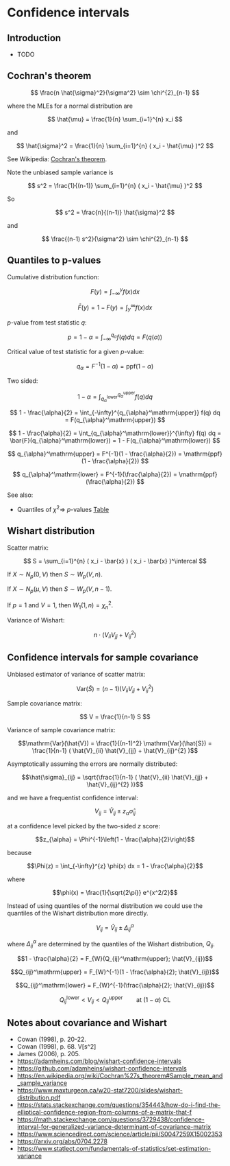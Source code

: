 # Confidence intervals

## Introduction

-   TODO


## Cochran's theorem

$$ \frac{n \hat{\sigma}^2}{\sigma^2} \sim \chi^{2}_{n-1} $$

where the MLEs for a normal distribution are

$$ \hat{\mu} = \frac{1}{n} \sum_{i=1}^{n} x_i $$

and

$$ \hat{\sigma}^2 = \frac{1}{n} \sum_{i=1}^{n} ( x_i - \hat{\mu} )^2  $$

See Wikipedia: [Cochran's theorem](https://en.wikipedia.org/wiki/Cochran%27s_theorem#Estimation_of_variance).

Note the unbiased sample variance is

$$ s^2 = \frac{1}{(n-1)} \sum_{i=1}^{n} ( x_i - \hat{\mu} )^2  $$

So

$$ s^2 = \frac{n}{(n-1)} \hat{\sigma}^2 $$

and

$$ \frac{(n-1) s^2}{\sigma^2} \sim \chi^{2}_{n-1} $$


## Quantiles to p-values

Cumulative distribution function:

$$ F(y) = \int_{-\infty}^{y} f(x) dx $$

$$ \bar{F}(y) = 1 - F(y) = \int_{y}^{\infty} f(x) dx $$

$p$-value from test statistic $q$:

$$ p = 1 - \alpha = \int_{-\infty}^{q_{\alpha}} f(q) dq = F(q(\alpha))$$

Critical value of test statistic for a given $p$-value:

$$ q_{\alpha} = F^{-1}(1 - \alpha) = \mathrm{ppf}(1 - \alpha) $$

Two sided:

$$ 1 - \alpha = \int_{q_{\alpha}^\mathrm{lower}}^{q_{\alpha}^\mathrm{upper}} f(q) dq $$

$$ 1 - \frac{\alpha}{2} = \int_{-\infty}^{q_{\alpha}^\mathrm{upper}} f(q) dq = F(q_{\alpha}^\mathrm{upper}) $$

$$ 1 - \frac{\alpha}{2} = \int_{q_{\alpha}^\mathrm{lower}}^{\infty} f(q) dq = \bar{F}(q_{\alpha}^\mathrm{lower}) = 1 - F(q_{\alpha}^\mathrm{lower}) $$

$$ q_{\alpha}^\mathrm{upper} = F^{-1}(1 - \frac{\alpha}{2}) = \mathrm{ppf}(1 - \frac{\alpha}{2}) $$

$$ q_{\alpha}^\mathrm{lower} = F^{-1}(\frac{\alpha}{2}) = \mathrm{ppf}(\frac{\alpha}{2}) $$

See also:

-   Quantiles of $\chi^2 \Rightarrow$ $p$-values [Table](https://math.arizona.edu/~jwatkins/chi-square-table.pdf)


## Wishart distribution

Scatter matrix:

$$ S = \sum_{i=1}^{n} ( x_i - \bar{x} ) ( x_i - \bar{x} )^\intercal  $$

If $X \sim N_{p}(0, V)$ then $S \sim W_{p}(V, n)$.

If $X \sim N_{p}(\mu, V)$ then $S \sim W_{p}(V, n-1)$.

If $p=1$ and $V=1$, then $W_{1}(1, n) = \chi^{2}_{n}$.

Variance of Wishart:

$$ n \cdot ( V_{ii} V_{jj} + V_{ij}^{2} ) $$


## Confidence intervals for sample covariance

Unbiased estimator of variance of scatter matrix:

$$ \mathrm{Var}(\hat{S}) = (n-1) ( V_{ii} V_{jj} + V_{ij}^{2} ) $$

Sample covariance matrix:

$$ V = \frac{1}{n-1} S $$

Variance of sample covariance matrix:

```math
\mathrm{Var}(\hat{V}) = \frac{1}{(n-1)^2} \mathrm{Var}(\hat{S}) = \frac{1}{n-1} ( \hat{V}_{ii} \hat{V}_{jj} + \hat{V}_{ij}^{2} )
```

Asymptotically assuming the errors are normally distributed:

```math
\hat{\sigma}_{ij} = \sqrt{\frac{1}{n-1} ( \hat{V}_{ii} \hat{V}_{jj} + \hat{V}_{ij}^{2} )}
```

and we have a frequentist confidence interval:

```math
V_{ij} = \hat{V}_{ij} \pm z_{\alpha} \hat{\sigma}_{ij}
```

at a confidence level picked by the two-sided $z$ score:

```math
z_{\alpha} = \Phi^{-1}\left(1 - \frac{\alpha}{2}\right)
```

because

```math
\Phi(z) = \int_{-\infty}^{z} \phi(x) dx  = 1 - \frac{\alpha}{2}
```

where

```math
\phi(x) = \frac{1}{\sqrt{2\pi}} e^{x^2/2}
```

Instead of using quantiles of the normal distribution we could use the quantiles of the Wishart distribution more directly.

```math
V_{ij} = \hat{V}_{ij} \pm \Delta_{ij}^{\alpha}
```

where $\Delta_{ij}^{\alpha}$ are determined by the quantiles of the Wishart distribution, $Q_{ij}$.

```math
1 - \frac{\alpha}{2} = F_{W}(Q_{ij}^\mathrm{upper}; \hat{V}_{ij})
```

```math
Q_{ij}^\mathrm{upper} = F_{W}^{-1}(1 - \frac{\alpha}{2}; \hat{V}_{ij})
```

```math
Q_{ij}^\mathrm{lower} = F_{W}^{-1}(\frac{\alpha}{2}; \hat{V}_{ij})
```

```math
Q_{ij}^\mathrm{lower} < V_{ij} < Q_{ij}^\mathrm{upper} \qquad \mathrm{at}~(1-\alpha)~\mathrm{CL}
```


## Notes about covariance and Wishart

-   Cowan (1998), p. 20-22.
-   Cowan (1998), p. 68.  V[s^2] 
-   James (2006), p. 205.
-   <https://adamheins.com/blog/wishart-confidence-intervals>
-   <https://github.com/adamheins/wishart-confidence-intervals>
-   <https://en.wikipedia.org/wiki/Cochran%27s_theorem#Sample_mean_and_sample_variance>
-   <https://www.maxturgeon.ca/w20-stat7200/slides/wishart-distribution.pdf>
-   <https://stats.stackexchange.com/questions/354443/how-do-i-find-the-elliptical-confidence-region-from-columns-of-a-matrix-that-f>
-   <https://math.stackexchange.com/questions/3729438/confidence-interval-for-generalized-variance-determinant-of-covariance-matrix>
-   <https://www.sciencedirect.com/science/article/pii/S0047259X15002353>
-   <https://arxiv.org/abs/0704.2278>
-   <https://www.statlect.com/fundamentals-of-statistics/set-estimation-variance>

